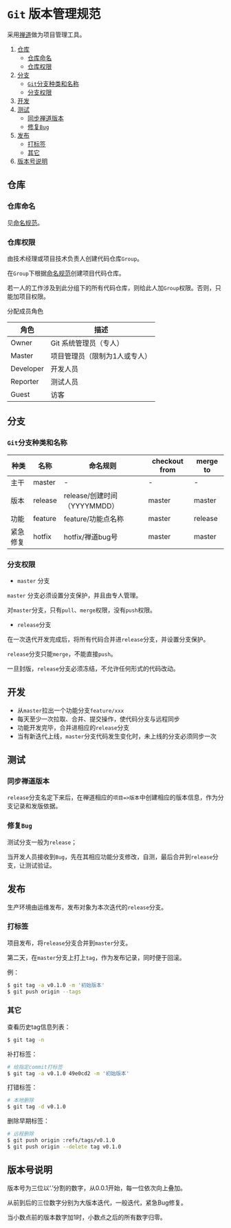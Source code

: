 # `Git` 版本管理规范

采用[禅道](http://www.zentao.net/)做为项目管理工具。

1. [仓库](#仓库)
	- [仓库命名](#仓库命名)
	- [仓库权限](#仓库权限)
1. [分支](#分支)
	- [`Git`分支种类和名称](#`Git`分支种类和名称)
	- [分支权限](#分支权限)
1. [开发](#开发)
1. [测试](#测试)
	- [同步禅道版本](#同步禅道版本)
	- [修复`Bug`](#修复`Bug`)
1. [发布](#发布)
	- [打标签](#打标签)
	- [其它](#其它)
1. [版本号说明](#版本号说明)

## 仓库

### 仓库命名

见[命名规范](命名规范.md)。

### 仓库权限
由技术经理或项目技术负责人创建代码仓库`Group`。

在`Group`下根据[命名规范](命名规范.md)创建项目代码仓库。

若一人的工作涉及到此分组下的所有代码仓库，则给此人加`Group`权限。否则，只能加项目权限。

分配成员角色

角色 | 描述
---|---
 Owner| Git 系统管理员（专人）
 Master | 项目管理员（限制为1人或专人）
 Developer | 开发人员
 Reporter | 测试人员
 Guest | 访客

## 分支
### `Git`分支种类和名称

种类 | 名称 | 命名规则 | checkout from | merge to
---|---|---|---|---
主干 | master | - | - | -
版本 | release | release/创建时间（YYYYMMDD） | master | master
功能 | feature | feature/功能点名称 | master | release
紧急修复 | hotfix | hotfix/禅道bug号 | master | master

### 分支权限
- `master` 分支

`master` 分支必须设置分支保护，并且由专人管理。

对`master`分支，只有`pull`、`merge`权限，没有`push`权限。

- `release`分支

在一次迭代开发完成后，将所有代码合并进`release`分支，并设置分支保护。

`release`分支只能`merge`，不能直接`push`。

一旦封版，`release`分支必须冻结，不允许任何形式的代码改动。

## 开发

- 从`master`拉出一个功能分支`feature/xxx`
- 每天至少一次拉取、合并、提交操作，使代码分支与远程同步
- 功能开发完毕，合并进相应的`release`分支
- 当有新迭代上线，`master`分支代码发生变化时，未上线的分支必须同步一次

## 测试
### 同步禅道版本
`release`分支名定下来后，在禅道相应的`项目=>版本`中创建相应的版本信息，作为分支记录和发版依据。

### 修复`Bug`
测试分支一般为`release`；

当开发人员接收到`Bug`，先在其相应功能分支修改，自测，最后合并到`release`分支，让测试验证。

## 发布
生产环境由运维发布，发布对象为本次迭代的`release`分支。

### 打标签
项目发布，将`release`分支合并到`master`分支。

第二天，在`master`分支上打上`tag`，作为发布记录，同时便于回滚。

例：
```bash
$ git tag -a v0.1.0 -m '初始版本'
$ git push origin --tags
```

### 其它
查看历史tag信息列表：
```bash
$ git tag -n
```
补打标签：
```bash
# 给指定commit打标签
$ git tag -a v0.1.0 49e0cd2 -m '初始版本'
```
打错标签：
```bash
# 本地删除
$ git tag -d v0.1.0
```
删除早期标签：
```bash
# 远程删除
$ git push origin :refs/tags/v0.1.0
$ git push origin --delete tag v0.1.0
```

## 版本号说明
版本号为三位以‘.’分割的数字，从0.0.1开始，每一位依次向上叠加。

从前到后的三位数字分别为大版本迭代，一般迭代，紧急Bug修复。

当小数点前的版本数字加1时，小数点之后的所有数字归零。